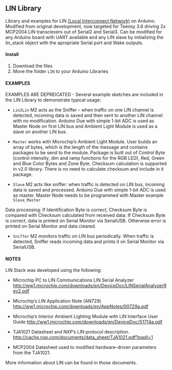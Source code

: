 ## LIN Library

Library and examples for LIN [(Local Interconnect Network)](https://en.wikipedia.org/wiki/Local_Interconnect_Network) on Arduino. Modified from original development, now targeted for Teensy 3.6 driving 2x MCP2004 LIN transcievers out of Serial2 and Serial3.  Can be modified for any Arduino board with UART available and any LIN slave by initializing the lin_stack object with the apropriate Serial port and Wake outputs. 

#### Install

1. Download the files
2. Move the folder `LIN` to your Arduino Libraries

#### EXAMPLES

EXAMPLES ARE DEPREICATED - Several example sketches are included in the LIN Library to demonstrate typical usage:

* `Lin2Lin` M2 acts as the Sniffer – when traffic on one LIN channel is detected, incoming data is saved and then sent to another LIN channel with no modification. Arduino Due with simple 1-bit ADC is used as Master Node on first LIN bus and Ambient Light Module is used as a slave on another LIN bus.

* `Master` works with Microchip’s Ambient Light Module. User builds an array of bytes, which is the length of the message and contains packages to be send to the module. Package is built out of Control Byte (control intensity, dim and ramp functions for the RGB LED), Red, Green and Blue Color Bytes and Zone Byte.
Checksum calculation is supported in v2.0 library. There is no need to calculate checksum and include in it package.

* `Slave` M2 acts like sniffer: when traffic is detected on LIN bus, incoming data is saved and processed. Arduino Due with simple 1-bit ADC is used as master. Master Node needs to be programmed with Master example `Slave_Master`

 Data processing: If Identification Byte is correct, Checksum Byte is compared with Checksum calculated from received data. If Checksum Byte is correct, data is printed on Serial Monitor via SerialUSB. Otherwise error is printed on Serial Monitor and data cleared.

* `Sniffer` M2 monitors traffic on LIN bus periodically. When traffic is detected, Sniffer reads incoming data and prints it on Serial Monitor via SerialUSB.

#### NOTES

LIN Stack was developed using the following:

* Microchip PC to LIN Communications LIN Serial Analyzer
http://ww1.microchip.com/downloads/en/DeviceDoc/LINSerialAnalyzerRev2.pdf

* Microchip’s LIN Application Note (AN729) http://ww1.microchip.com/downloads/en/AppNotes/00729a.pdf

* Microchip’s Interior Ambient Lighting Module with LIN Interface User Guide
http://ww1.microchip.com/downloads/en/DeviceDoc/51714a.pdf

* TJA1021 Datasheet and NXP’s LIN protocol description.
http://cache.nxp.com/documents/data_sheet/TJA1021.pdf?pspll=1

* MCP2004 Datasheet used to modified hardware-driven parameters from the TJA1021. 

More information about LIN can be found in those documents.
